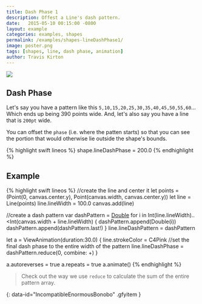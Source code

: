 ```yaml
---
title: Dash Phase 1
description: Offest a Line's dash pattern.
date:   2015-05-10 00:15:00 -0800
layout: example
categories: examples, shapes
permalink: /examples/shapes-lineDashPhase1/
image: poster.png
tags: [shapes, line, dash phase, animation]
author: Travis Kirton
---
```

![](lineDashPhase.png)

## Dash Phase
Let's say you have a pattern like this `5,10,15,20,25,30,35,40,45,50,55,60`... Which ends up being 390 points wide. And, let's also say you have a line that is `200pt` wide.

You can offset the `phase` (i.e. where the patten starts) so that you can see the portion that would otherwise lie outside the shape's bounds.

{% highlight swift lineos %}
shape.lineDashPhase = 200.0
{% endhighlight %}

## Example
{% highlight swift lineos %}
//create the line and center it
let points = (Point(0, canvas.center.y), Point(canvas.width, canvas.center.y))
let line = Line(points)
line.lineWidth = 100.0
canvas.add(line)

//create a dash pattern
var dashPattern = [Double]()
for i in Int(line.lineWidth)..<Int(canvas.width + line.lineWidth) {
    dashPattern.append(Double(i))
    dashPattern.append(dashPattern.last!)
}
line.lineDashPattern = dashPattern

let a = ViewAnimation(duration:30.0) {
    line.strokeColor = C4Pink
    //set the final dash phase to the entire width of the pattern
    line.lineDashPhase = dashPattern.reduce(0, combine: +)
}

a.autoreverses = true
a.repeats = true
a.animate()
{% endhighlight %}

> Check out the way we use `reduce` to calculate the sum of the entire pattern array.

![](){: data-id="IncompatibleEnormousBonobo" .gfyitem }